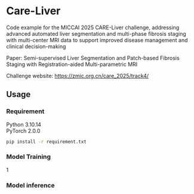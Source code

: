 # Care-Liver
Code example for the MICCAI 2025 CARE-Liver challenge, addressing advanced automated liver segmentation and multi-phase fibrosis staging with multi-center MRI data to support improved disease management and clinical decision-making

Paper: Semi-supervised Liver Segmentation and Patch-based Fibrosis Staging with Registration-aided Multi-parametric MRI

Challenge website: https://zmic.org.cn/care_2025/track4/

## Usage

### Requirement
Python 3.10.14 \
PyTorch 2.0.0
```bash
pip install -r requirement.txt
```

### Model Training
1

### Model inference
